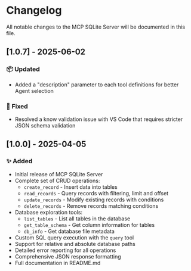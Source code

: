# Changelog

All notable changes to the MCP SQLite Server will be documented in this file.

## [1.0.7] - 2025-06-02
### 📦 Updated
- Added a "description" parameter to each tool definitions for better Agent selection

### 🐛 Fixed
- Resolved a know validation issue with VS Code that requires stricter JSON schema validation

## [1.0.0] - 2025-04-05
### ✨ Added
- Initial release of MCP SQLite Server
- Complete set of CRUD operations:
  - `create_record` - Insert data into tables
  - `read_records` - Query records with filtering, limit and offset
  - `update_records` - Modify existing records with conditions
  - `delete_records` - Remove records matching conditions
- Database exploration tools:
  - `list_tables` - List all tables in the database
  - `get_table_schema` - Get column information for tables
  - `db_info` - Get database file metadata
- Custom SQL query execution with the `query` tool
- Support for relative and absolute database paths
- Detailed error reporting for all operations
- Comprehensive JSON response formatting
- Full documentation in README.md 